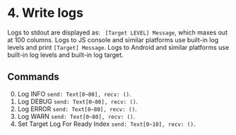 # 4. Write logs
Logs to stdout are displayed as: ` [Target LEVEL] Message`, which maxes
out at 100 columns.  Logs to JS console and similar platforms use built-in
log levels and print `[Target] Message`.  Logs to Android and similar
platforms use built-in log levels and built-in log target.

## Commands
 0. Log INFO `send: Text[0~80], recv: ()`.
 1. Log DEBUG `send: Text[0~80], recv: ()`.
 2. Log ERROR `send: Text[0~80], recv: ()`.
 3. Log WARN `send: Text[0~80], recv: ()`.
 4. Set Target Log For Ready Index `send: Text[0~10], recv: ()`.
